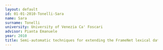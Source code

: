 ```yaml
---
layout: default 
id: 01-01-2010-Tonelli-Sara
name: Sara
surname: Tonelli
university: University of Venezia Ca' Foscari
advisor: Pianta Emanuele
year: 2010
title: Semi-automatic techniques for extending the FrameNet lexical database to new languages
---
```


